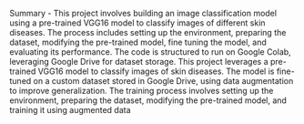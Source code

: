 Summary - This project involves building an image classification model using a pre-trained VGG16 model to classify images of different skin diseases. The process includes setting up the environment, preparing the dataset, modifying the pre-trained model, fine tuning the model, and evaluating its performance. The code is structured to run on Google Colab, leveraging Google Drive for dataset storage. This project leverages a pre-trained VGG16 model to classify images of skin diseases. The model is fine-tuned on a custom dataset stored in Google Drive, using data augmentation to improve generalization. The training process involves setting up the environment, preparing the dataset, modifying the pre-trained model, and training it using augmented data




